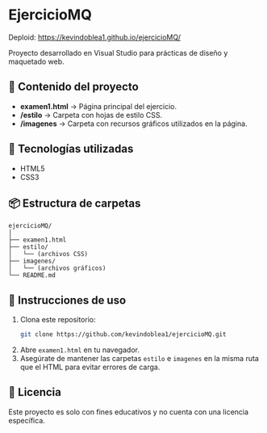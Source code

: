 # EjercicioMQ

Deploid: https://kevindoblea1.github.io/ejercicioMQ/

Proyecto desarrollado en Visual Studio para prácticas de diseño y maquetado web.

## 📂 Contenido del proyecto

- **examen1.html** → Página principal del ejercicio.
- **/estilo** → Carpeta con hojas de estilo CSS.
- **/imagenes** → Carpeta con recursos gráficos utilizados en la página.

## 🚀 Tecnologías utilizadas
- HTML5
- CSS3

## 📦 Estructura de carpetas
```
ejercicioMQ/
│
├── examen1.html
├── estilo/
│   └── (archivos CSS)
├── imagenes/
│   └── (archivos gráficos)
└── README.md
```

## 📖 Instrucciones de uso
1. Clona este repositorio:
   ```bash
   git clone https://github.com/kevindoblea1/ejercicioMQ.git
   ```
2. Abre `examen1.html` en tu navegador.
3. Asegúrate de mantener las carpetas `estilo` e `imagenes` en la misma ruta que el HTML para evitar errores de carga.

## 📄 Licencia
Este proyecto es solo con fines educativos y no cuenta con una licencia específica.
